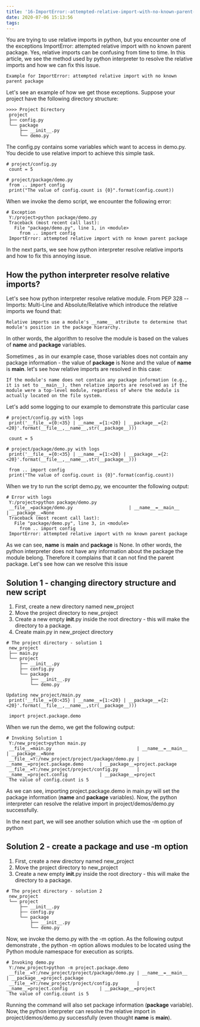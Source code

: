 ```yaml
---
title: '16-ImportError:-attempted-relative-import-with-no-known-parent-package'
date: 2020-07-06 15:13:56
tags:
---
```


You are trying to use relative imports in python, but you encounter one of the exceptions ImportError: attempted relative import with no known parent package. Yes, relative imports can be confusing from time to time. In this article, we see the method used by python interpreter to resolve the relative imports and how we can fix this issue.

<!--more-->

```
Example for ImportError: attempted relative import with no known parent package
```

Let's see an example of how we get those exceptions. Suppose your project have the following directory structure:
```
>>>> Project Directory
 project
 ├── config.py
 └── package
     ├── __init__.py
     └── demo.py
```

The config.py contains some variables which want to access in demo.py. You decide to use relative import to achieve this simple task.

```
# project/config.py
 count = 5
```

```
# project/package/demo.py
 from .. import config
 print("The value of config.count is {0}".format(config.count))
```

When we invoke the demo script, we encounter the following error:
```
# Exception
 Y:/project>python package/demo.py
 Traceback (most recent call last):
   File "package/demo.py", line 1, in <module>
     from .. import config
 ImportError: attempted relative import with no known parent package
 ```

 In the next parts, we see how python interpreter resolve relative imports and how to fix this annoying issue.

 ## How the python interpreter resolve relative imports?

 Let's see how python interpreter resolve relative module. From PEP 328 -- Imports: Multi-Line and Absolute/Relative which introduce the relative imports we found that:

 ```
 Relative imports use a module's __name__ attribute to determine that module's position in the package hierarchy.
 ```

 In other words, the algorithm to resolve the module is based on the values of __name__ and __package__ variables.

Sometimes , as in our example case, those variables does not contain any package information - the value of __package__ is None and the value of __name__ is __main__. let's see how relative imports are resolved in this case:

```
If the module's name does not contain any package information (e.g., it is set to __main__), then relative imports are resolved as if the module were a top-level module, regardless of where the module is actually located on the file system.
```

Let's add some logging to our example to demonstrate this particular case

```
# project/config.py with logs
 print('__file__={0:<35} | __name__={1:<20} | __package__={2:<20}'.format(__file__,__name__,str(__package__)))

 count = 5
```

```
# project/package/demo.py with logs
 print('__file__={0:<35} | __name__={1:<20} | __package__={2:<20}'.format(__file__,__name__,str(__package__)))

 from .. import config
 print("The value of config.count is {0}".format(config.count))
```

When we try to run the script demo.py, we encounter the following output:

```
# Error with logs
 Y:/project>python package/demo.py
 __file__=package/demo.py                     | __name__=__main__                  | __package__=None
 Traceback (most recent call last):
   File "package/demo.py", line 3, in <module>
     from .. import config
 ImportError: attempted relative import with no known parent package
```

As we can see, __name__ is __main__ and __package__ is None. In other words, the python interpreter does not have any information about the package the module belong. Therefore it complains that it can not find the parent package. Let's see how can we resolve this issue

## Solution 1 - changing directory structure and new script

1. First, create a new directory named new_project
2. Move the project directory to new_project
3. Create a new empty __init__.py inside the root directory - this will make the directory to a package.
4. Create main.py in new_project directory

```
# The project directory - solution 1
 new_project
 ├── main.py
 └── project
     ├── __init__.py
     ├── config.py
     └── package
         ├── __init__.py
         └── demo.py
```

```
Updating new_project/main.py
 print('__file__={0:<35} | __name__={1:<20} | __package__={2:<20}'.format(__file__,__name__,str(__package__)))

 import project.package.demo
```

When we run the demo, we get the following output:
```
# Invoking Solution 1
 Y:/new_project>python main.py
 __file__=main.py                                | __name__=__main__                  | __package__=None
 __file__=Y:/new_project/project/package/demo.py | __name__=project.package.demo      | __package__=project.package
 __file__=Y:/new_project/project/config.py       | __name__=project.config            | __package__=project
 The value of config.count is 5
 ```

 As we can see, importing project.package.demo in main.py will set the package information (__name__ and __package__ variables). Now, the python interpreter can resolve the relative import in project/demos/demo.py successfully.

In the next part, we will see another solution which use the -m option of python

## Solution 2 - create a package and use -m option

1. First, create a new directory named new_project
2. Move the project directory to new_project
3. Create a new empty __init__.py inside the root directory - this will make the directory to a package.

```
# The project directory - solution 2
 new_project
 └── project
     ├── __init__.py
     ├── config.py
     └── package
         ├── __init__.py
         └── demo.py
```

Now, we invoke the demo.py with the -m option. As the following output demonstrate , the python -m option allows modules to be located using the Python module namespace for execution as scripts.

```
# Invoking demo.py
 Y:/new_project>python -m project.package.demo
 __file__=Y:/new_project/project/package/demo.py | __name__=__main__                  | __package__=project.package
 __file__=Y:/new_project/project/config.py       | __name__=project.config            | __package__=project
 The value of config.count is 5
 ```

 Running the command will also set package information (__package__ variable). Now, the python interpreter can resolve the relative import in project/demos/demo.py successfully (even thought __name__ is __main__).